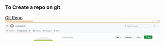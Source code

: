 ### To Create a repo on git
[Git Repo](https://github.com/msadeedashraf?tab=repositories)
![Create Repo press New ](/assets/create-repo.png)